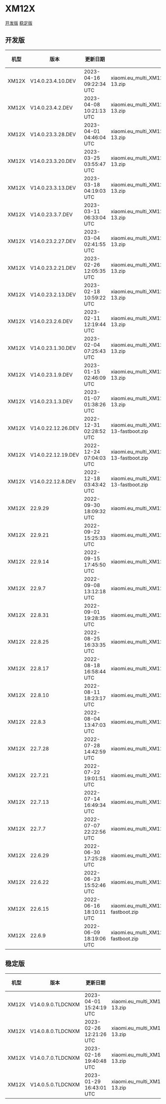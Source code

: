 # XM12X
[开发版](#开发版)  [稳定版](#稳定版)
## 开发版
| 机型 | 版本 | 更新日期 | 文件名 | 大小 | 下载链接 |
| ---- | ---- | ---- | ---- | ---- | ---- |
| XM12X | V14.0.23.4.10.DEV | 2023-04-16 09:22:34 UTC | xiaomi.eu_multi_XM12X_V14.0.23.4.10.DEV_v14-13.zip | 4.4 GB | [SourceForge](https://sourceforge.net/projects/xiaomi-eu-multilang-miui-roms/files/xiaomi.eu/MIUI-WEEKLY-RELEASES/V14.0.23.4.10.DEV/xiaomi.eu_multi_XM12X_V14.0.23.4.10.DEV_v14-13.zip/download) |
| XM12X | V14.0.23.4.2.DEV | 2023-04-08 10:21:13 UTC | xiaomi.eu_multi_XM12X_V14.0.23.4.2.DEV_v14-13.zip | 4.5 GB | [SourceForge](https://sourceforge.net/projects/xiaomi-eu-multilang-miui-roms/files/xiaomi.eu/MIUI-WEEKLY-RELEASES/V14.0.23.4.2.DEV/xiaomi.eu_multi_XM12X_V14.0.23.4.2.DEV_v14-13.zip/download) |
| XM12X | V14.0.23.3.28.DEV | 2023-04-01 04:46:04 UTC | xiaomi.eu_multi_XM12X_V14.0.23.3.28.DEV_v14-13.zip | 4.4 GB | [SourceForge](https://sourceforge.net/projects/xiaomi-eu-multilang-miui-roms/files/xiaomi.eu/MIUI-WEEKLY-RELEASES/V14.0.23.3.28.DEV/xiaomi.eu_multi_XM12X_V14.0.23.3.28.DEV_v14-13.zip/download) |
| XM12X | V14.0.23.3.20.DEV | 2023-03-25 03:55:47 UTC | xiaomi.eu_multi_XM12X_V14.0.23.3.20.DEV_v14-13.zip | 4.5 GB | [SourceForge](https://sourceforge.net/projects/xiaomi-eu-multilang-miui-roms/files/xiaomi.eu/MIUI-WEEKLY-RELEASES/V14.0.23.3.20.DEV/xiaomi.eu_multi_XM12X_V14.0.23.3.20.DEV_v14-13.zip/download) |
| XM12X | V14.0.23.3.13.DEV | 2023-03-18 04:19:03 UTC | xiaomi.eu_multi_XM12X_V14.0.23.3.13.DEV_v14-13.zip | 4.5 GB | [SourceForge](https://sourceforge.net/projects/xiaomi-eu-multilang-miui-roms/files/xiaomi.eu/MIUI-WEEKLY-RELEASES/V14.0.23.3.13.DEV/xiaomi.eu_multi_XM12X_V14.0.23.3.13.DEV_v14-13.zip/download) |
| XM12X | V14.0.23.3.7.DEV | 2023-03-11 06:33:04 UTC | xiaomi.eu_multi_XM12X_V14.0.23.3.7.DEV_v14-13.zip | 4.5 GB | [SourceForge](https://sourceforge.net/projects/xiaomi-eu-multilang-miui-roms/files/xiaomi.eu/MIUI-WEEKLY-RELEASES/V14.0.23.3.7.DEV/xiaomi.eu_multi_XM12X_V14.0.23.3.7.DEV_v14-13.zip/download) |
| XM12X | V14.0.23.2.27.DEV | 2023-03-04 02:41:55 UTC | xiaomi.eu_multi_XM12X_V14.0.23.2.27.DEV_v14-13.zip | 4.5 GB | [SourceForge](https://sourceforge.net/projects/xiaomi-eu-multilang-miui-roms/files/xiaomi.eu/MIUI-WEEKLY-RELEASES/V14.0.23.2.27.DEV/xiaomi.eu_multi_XM12X_V14.0.23.2.27.DEV_v14-13.zip/download) |
| XM12X | V14.0.23.2.21.DEV | 2023-02-26 12:05:35 UTC | xiaomi.eu_multi_XM12X_V14.0.23.2.21.DEV_v14-13.zip | 4.5 GB | [SourceForge](https://sourceforge.net/projects/xiaomi-eu-multilang-miui-roms/files/xiaomi.eu/MIUI-WEEKLY-RELEASES/V14.0.23.2.21.DEV/xiaomi.eu_multi_XM12X_V14.0.23.2.21.DEV_v14-13.zip/download) |
| XM12X | V14.0.23.2.13.DEV | 2023-02-18 10:59:22 UTC | xiaomi.eu_multi_XM12X_V14.0.23.2.13.DEV_v14-13.zip | 4.5 GB | [SourceForge](https://sourceforge.net/projects/xiaomi-eu-multilang-miui-roms/files/xiaomi.eu/MIUI-WEEKLY-RELEASES/V14.0.23.2.13.DEV/xiaomi.eu_multi_XM12X_V14.0.23.2.13.DEV_v14-13.zip/download) |
| XM12X | V14.0.23.2.6.DEV | 2023-02-11 12:19:44 UTC | xiaomi.eu_multi_XM12X_V14.0.23.2.6.DEV_v14-13.zip | 4.5 GB | [SourceForge](https://sourceforge.net/projects/xiaomi-eu-multilang-miui-roms/files/xiaomi.eu/MIUI-WEEKLY-RELEASES/V14.0.23.2.6.DEV/xiaomi.eu_multi_XM12X_V14.0.23.2.6.DEV_v14-13.zip/download) |
| XM12X | V14.0.23.1.30.DEV | 2023-02-04 07:25:43 UTC | xiaomi.eu_multi_XM12X_V14.0.23.1.30.DEV_v14-13.zip | 4.5 GB | [SourceForge](https://sourceforge.net/projects/xiaomi-eu-multilang-miui-roms/files/xiaomi.eu/MIUI-WEEKLY-RELEASES/V14.0.23.1.30.DEV/xiaomi.eu_multi_XM12X_V14.0.23.1.30.DEV_v14-13.zip/download) |
| XM12X | V14.0.23.1.9.DEV | 2023-01-15 02:46:09 UTC | xiaomi.eu_multi_XM12X_V14.0.23.1.9.DEV_v14-13.zip | 4.2 GB | [SourceForge](https://sourceforge.net/projects/xiaomi-eu-multilang-miui-roms/files/xiaomi.eu/MIUI-WEEKLY-RELEASES/V14.0.23.1.9.DEV/xiaomi.eu_multi_XM12X_V14.0.23.1.9.DEV_v14-13.zip/download) |
| XM12X | V14.0.23.1.3.DEV | 2023-01-07 01:38:26 UTC | xiaomi.eu_multi_XM12X_V14.0.23.1.3.DEV_v14-13.zip | 4.0 GB | [SourceForge](https://sourceforge.net/projects/xiaomi-eu-multilang-miui-roms/files/xiaomi.eu/MIUI-WEEKLY-RELEASES/V14.0.23.1.3.DEV/xiaomi.eu_multi_XM12X_V14.0.23.1.3.DEV_v14-13.zip/download) |
| XM12X | V14.0.22.12.26.DEV | 2022-12-31 02:28:52 UTC | xiaomi.eu_multi_XM12X_V14.0.22.12.26.DEV_v14-13-fastboot.zip | 4.3 GB | [SourceForge](https://sourceforge.net/projects/xiaomi-eu-multilang-miui-roms/files/xiaomi.eu/MIUI-WEEKLY-RELEASES/V14.0.22.12.26.DEV/xiaomi.eu_multi_XM12X_V14.0.22.12.26.DEV_v14-13-fastboot.zip/download) |
| XM12X | V14.0.22.12.19.DEV | 2022-12-24 07:04:03 UTC | xiaomi.eu_multi_XM12X_V14.0.22.12.19.DEV_v14-13-fastboot.zip | 4.3 GB | [SourceForge](https://sourceforge.net/projects/xiaomi-eu-multilang-miui-roms/files/xiaomi.eu/MIUI-WEEKLY-RELEASES/V14.0.22.12.19.DEV/xiaomi.eu_multi_XM12X_V14.0.22.12.19.DEV_v14-13-fastboot.zip/download) |
| XM12X | V14.0.22.12.8.DEV | 2022-12-18 03:43:42 UTC | xiaomi.eu_multi_XM12X_V14.0.22.12.8.DEV_v14-13-fastboot.zip | 4.3 GB | [SourceForge](https://sourceforge.net/projects/xiaomi-eu-multilang-miui-roms/files/xiaomi.eu/MIUI-WEEKLY-RELEASES/V14.0.22.12.8.DEV/xiaomi.eu_multi_XM12X_V14.0.22.12.8.DEV_v14-13-fastboot.zip/download) |
| XM12X | 22.9.29 | 2022-09-30 18:09:32 UTC | xiaomi.eu_multi_XM12X_22.9.29_v13-12.zip | 3.8 GB | [SourceForge](https://sourceforge.net/projects/xiaomi-eu-multilang-miui-roms/files/xiaomi.eu/MIUI-WEEKLY-RELEASES/22.9.29/xiaomi.eu_multi_XM12X_22.9.29_v13-12.zip/download) |
| XM12X | 22.9.21 | 2022-09-22 15:25:33 UTC | xiaomi.eu_multi_XM12X_22.9.21_v13-12.zip | 3.8 GB | [SourceForge](https://sourceforge.net/projects/xiaomi-eu-multilang-miui-roms/files/xiaomi.eu/MIUI-WEEKLY-RELEASES/22.9.21/xiaomi.eu_multi_XM12X_22.9.21_v13-12.zip/download) |
| XM12X | 22.9.14 | 2022-09-15 17:45:50 UTC | xiaomi.eu_multi_XM12X_22.9.14_v13-12.zip | 3.8 GB | [SourceForge](https://sourceforge.net/projects/xiaomi-eu-multilang-miui-roms/files/xiaomi.eu/MIUI-WEEKLY-RELEASES/22.9.14/xiaomi.eu_multi_XM12X_22.9.14_v13-12.zip/download) |
| XM12X | 22.9.7 | 2022-09-08 13:12:18 UTC | xiaomi.eu_multi_XM12X_22.9.7_v13-12.zip | 3.8 GB | [SourceForge](https://sourceforge.net/projects/xiaomi-eu-multilang-miui-roms/files/xiaomi.eu/MIUI-WEEKLY-RELEASES/22.9.7/xiaomi.eu_multi_XM12X_22.9.7_v13-12.zip/download) |
| XM12X | 22.8.31 | 2022-09-01 19:28:35 UTC | xiaomi.eu_multi_XM12X_22.8.31_v13-12.zip | 3.8 GB | [SourceForge](https://sourceforge.net/projects/xiaomi-eu-multilang-miui-roms/files/xiaomi.eu/MIUI-WEEKLY-RELEASES/22.8.31/xiaomi.eu_multi_XM12X_22.8.31_v13-12.zip/download) |
| XM12X | 22.8.25 | 2022-08-25 16:33:35 UTC | xiaomi.eu_multi_XM12X_22.8.25_v13-12.zip | 3.8 GB | [SourceForge](https://sourceforge.net/projects/xiaomi-eu-multilang-miui-roms/files/xiaomi.eu/MIUI-WEEKLY-RELEASES/22.8.25/xiaomi.eu_multi_XM12X_22.8.25_v13-12.zip/download) |
| XM12X | 22.8.17 | 2022-08-18 16:58:44 UTC | xiaomi.eu_multi_XM12X_22.8.17_v13-12.zip | 3.8 GB | [SourceForge](https://sourceforge.net/projects/xiaomi-eu-multilang-miui-roms/files/xiaomi.eu/MIUI-WEEKLY-RELEASES/22.8.17/xiaomi.eu_multi_XM12X_22.8.17_v13-12.zip/download) |
| XM12X | 22.8.10 | 2022-08-11 18:23:17 UTC | xiaomi.eu_multi_XM12X_22.8.10_v13-12.zip | 3.8 GB | [SourceForge](https://sourceforge.net/projects/xiaomi-eu-multilang-miui-roms/files/xiaomi.eu/MIUI-WEEKLY-RELEASES/22.8.10/xiaomi.eu_multi_XM12X_22.8.10_v13-12.zip/download) |
| XM12X | 22.8.3 | 2022-08-04 13:47:03 UTC | xiaomi.eu_multi_XM12X_22.8.3_v13-12.zip | 3.8 GB | [SourceForge](https://sourceforge.net/projects/xiaomi-eu-multilang-miui-roms/files/xiaomi.eu/MIUI-WEEKLY-RELEASES/22.8.3/xiaomi.eu_multi_XM12X_22.8.3_v13-12.zip/download) |
| XM12X | 22.7.28 | 2022-07-28 14:42:59 UTC | xiaomi.eu_multi_XM12X_22.7.28_v13-12.zip | 3.8 GB | [SourceForge](https://sourceforge.net/projects/xiaomi-eu-multilang-miui-roms/files/xiaomi.eu/MIUI-WEEKLY-RELEASES/22.7.28/xiaomi.eu_multi_XM12X_22.7.28_v13-12.zip/download) |
| XM12X | 22.7.21 | 2022-07-22 19:01:51 UTC | xiaomi.eu_multi_XM12X_22.7.21_v13-12.zip | 3.8 GB | [SourceForge](https://sourceforge.net/projects/xiaomi-eu-multilang-miui-roms/files/xiaomi.eu/MIUI-WEEKLY-RELEASES/22.7.21/xiaomi.eu_multi_XM12X_22.7.21_v13-12.zip/download) |
| XM12X | 22.7.13 | 2022-07-14 16:49:34 UTC | xiaomi.eu_multi_XM12X_22.7.13_v13-12.zip | 3.8 GB | [SourceForge](https://sourceforge.net/projects/xiaomi-eu-multilang-miui-roms/files/xiaomi.eu/MIUI-WEEKLY-RELEASES/22.7.13/xiaomi.eu_multi_XM12X_22.7.13_v13-12.zip/download) |
| XM12X | 22.7.7 | 2022-07-07 22:22:56 UTC | xiaomi.eu_multi_XM12X_22.7.7_v13-12.zip | 3.8 GB | [SourceForge](https://sourceforge.net/projects/xiaomi-eu-multilang-miui-roms/files/xiaomi.eu/MIUI-WEEKLY-RELEASES/22.7.7/xiaomi.eu_multi_XM12X_22.7.7_v13-12.zip/download) |
| XM12X | 22.6.29 | 2022-06-30 17:25:28 UTC | xiaomi.eu_multi_XM12X_22.6.29_v13-12.zip | 3.8 GB | [SourceForge](https://sourceforge.net/projects/xiaomi-eu-multilang-miui-roms/files/xiaomi.eu/MIUI-WEEKLY-RELEASES/22.6.29/xiaomi.eu_multi_XM12X_22.6.29_v13-12.zip/download) |
| XM12X | 22.6.22 | 2022-06-23 15:52:46 UTC | xiaomi.eu_multi_XM12X_22.6.22_v13-12.zip | 3.8 GB | [SourceForge](https://sourceforge.net/projects/xiaomi-eu-multilang-miui-roms/files/xiaomi.eu/MIUI-WEEKLY-RELEASES/22.6.22/xiaomi.eu_multi_XM12X_22.6.22_v13-12.zip/download) |
| XM12X | 22.6.15 | 2022-06-16 18:10:11 UTC | xiaomi.eu_multi_XM12X_22.6.15_v13-12-fastboot.zip | 4.1 GB | [SourceForge](https://sourceforge.net/projects/xiaomi-eu-multilang-miui-roms/files/xiaomi.eu/MIUI-WEEKLY-RELEASES/22.6.15/xiaomi.eu_multi_XM12X_22.6.15_v13-12-fastboot.zip/download) |
| XM12X | 22.6.9 | 2022-06-09 18:19:06 UTC | xiaomi.eu_multi_XM12X_22.6.9_v13-12-fastboot.zip | 4.1 GB | [SourceForge](https://sourceforge.net/projects/xiaomi-eu-multilang-miui-roms/files/xiaomi.eu/MIUI-WEEKLY-RELEASES/22.6.9/xiaomi.eu_multi_XM12X_22.6.9_v13-12-fastboot.zip/download) |
## 稳定版
| 机型 | 版本 | 更新日期 | 文件名 | 大小 | 下载链接 |
| ---- | ---- | ---- | ---- | ---- | ---- |
| XM12X | V14.0.9.0.TLDCNXM | 2023-04-01 15:24:19 UTC | xiaomi.eu_multi_XM12X_V14.0.9.0.TLDCNXM_v14-13.zip | 4.4 GB | [SourceForge](https://sourceforge.net/projects/xiaomi-eu-multilang-miui-roms/files/xiaomi.eu/MIUI-STABLE-RELEASES/MIUIv14/xiaomi.eu_multi_XM12X_V14.0.9.0.TLDCNXM_v14-13.zip/download) |
| XM12X | V14.0.8.0.TLDCNXM | 2023-02-26 12:21:26 UTC | xiaomi.eu_multi_XM12X_V14.0.8.0.TLDCNXM_v14-13.zip | 4.5 GB | [SourceForge](https://sourceforge.net/projects/xiaomi-eu-multilang-miui-roms/files/xiaomi.eu/MIUI-STABLE-RELEASES/MIUIv14/xiaomi.eu_multi_XM12X_V14.0.8.0.TLDCNXM_v14-13.zip/download) |
| XM12X | V14.0.7.0.TLDCNXM | 2023-02-16 19:40:48 UTC | xiaomi.eu_multi_XM12X_V14.0.7.0.TLDCNXM_v14-13.zip | 4.5 GB | [SourceForge](https://sourceforge.net/projects/xiaomi-eu-multilang-miui-roms/files/xiaomi.eu/MIUI-STABLE-RELEASES/MIUIv14/xiaomi.eu_multi_XM12X_V14.0.7.0.TLDCNXM_v14-13.zip/download) |
| XM12X | V14.0.5.0.TLDCNXM | 2023-01-29 16:43:01 UTC | xiaomi.eu_multi_XM12X_V14.0.5.0.TLDCNXM_v14-13.zip | 4.5 GB | [SourceForge](https://sourceforge.net/projects/xiaomi-eu-multilang-miui-roms/files/xiaomi.eu/MIUI-STABLE-RELEASES/MIUIv14/xiaomi.eu_multi_XM12X_V14.0.5.0.TLDCNXM_v14-13.zip/download) |
